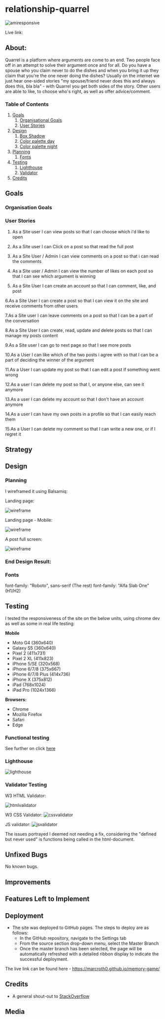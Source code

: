 # relationship-quarrel

![amiresponsive]()

Live link:

## About:

Quarrel is a platform where arguments are come to an end. Two people face off in an attempt to solve their argument once and for all. Do you have a spouse who you claim never to do the dishes and when you bring it up they claim that you're the one never doing the dishes? Usually on the internet we just hear one-sided stories "my spouse/friend never does this and always does this, bla bla" - with Quarrel you get both sides of the story. Other users are able to like, to choose who's right, as well as offer advice/comment.

### Table of Contents

1. [Goals](#goals)
   1. [Organisational Goals](#organisation-goals)
   2. [User Stories](#user-stories)
2. [Design](#design)
   1. [Box Shadow](#box-shadow)
   2. [Color palette day](#color-palette-day)
   3. [Color palette night](#color-palette-night)
3. [Planning](#planning)
   1. [Fonts](#fonts)
4. [Testing](#testing)
   1. [Lighthouse](#lighthouse)
   2. [Validator](#validator-testing)
5. [Credits](#credits)

## Goals

### Organisation Goals

### User Stories

1. As a Site user I can view posts so that I can choose which i'd like to open

2. As a Site user I can Click on a post so that read the full post

3. As a Site User / Admin I can view comments on a post so that i can read the comments

4. As a Site user / Admin I can view the number of likes on each post so that I can see which argument is winning

5. As a Site User I can create an account so that I can comment, like, and post

6.As a Site User I can create a post so that I can view it on the site and receive comments from other users

7.As a Site user I can leave comments on a post so that I can be a part of the conversation

8.As a Site User I can create, read, update and delete posts so that I can manage my posts content

9.As a Site user I can go to next page so that I see more posts

10.As a User I can like which of the two posts i agree with so that I can be a part of deciding the winner of the argument

11.As a User I can update my post so that I can edit a post if something went wrong

12.As a user I can delete my post so that I, or anyone else, can see it anymore

13.As a user I can delete my account so that I don't have an account anymore

14.As a user I can have my own posts in a profile so that I can easily reach them

15.As a User I can delete my comment so that I can write a new one, or if I regret it

## Strategy

## Design

### Planning

I wireframed it using Balsamiq:

Landing page:

![wireframe](media/images/readme-images/readme-landing-page.png)

Landing page - Mobile:

![wireframe](media/images/readme-images/readme-landing-page-mobile.png)

A post full screen:

![wireframe](media/images/readme-images/readme-post-detail-page.png)

### End Design Result:

### Fonts

font-family: "Roboto", sans-serif (The rest)
font-family: "Alfa Slab One" (H1/H2)

## Testing

I tested the responsiveness of the site on the below units, using chrome dev as well as some in real life testing:

**Mobile**

- Moto G4 (360x640)
- Galaxy S5 (360x640)
- Pixel 2 (411x731)
- Pixel 2 XL (411x823)
- iPhone 5/SE (320x568)
- iPhone 6/7/8 (375x667)
- iPhone 6/7/8 Plus (414x736)
- iPhone X (375x812)
- iPad (768x1024)
- iPad Pro (1024x1366)

**Browsers:**

- Chrome
- Mozilla Firefox
- Safari
- Edge

### Functional testing

See further on click [here](assets/testing.md)

### Lighthouse

![lighthouse](assets/images/lighthouse-memory-readme.png)

### Validator Testing

W3 HTML Validator:

![htmlvalidator](assets/images/html-validator-readme.png)

W3 CSS Validator:
![cssvalidator](assets/images/css-validator-readme.png)

JS validator:
![jsvalidator](assets/images/js-validator-readme.png)

The issues portrayed I deemed not needing a fix, considering the "defined but never used" is functions being called in the html-document.

## Unfixed Bugs

No known bugs.

## Improvements

## Features Left to Implement

## Deployment

- The site was deployed to GitHub pages. The steps to deploy are as follows:
  - In the GitHub repository, navigate to the Settings tab
  - From the source section drop-down menu, select the Master Branch
  - Once the master branch has been selected, the page will be automatically refreshed with a detailed ribbon display to indicate the successful deployment.

The live link can be found here - https://marcroth0.github.io/memory-game/

## Credits

- A general shout-out to [StackOverflow](https://stackoverflow.com/)

## Media
